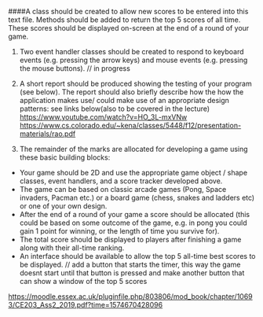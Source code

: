 ####A class  should  be  created  to  allow new  scores  to  be  entered into  this  text  file. Methods  should  be  added  to  return  the  top 5 scores  of  all  time. These  scores should be displayed on-screen at the end of a round of your game.

1. Two event handler classes should be created to respond to keyboard events (e.g. pressing the arrow keys) and mouse events (e.g. pressing the mouse buttons). // in progress

2. A short  report should  be  produced  showing  the testing of  your  program (see below).
The  report  should  also briefly describe  how  the  how  the application makes use/ could make use of an appropriate design patterns: 
see links below(also to be covered in the lecture) https://www.youtube.com/watch?v=HO_3L-mxVNw https://www.cs.colorado.edu/~kena/classes/5448/f12/presentation-materials/rao.pdf

3. The remainder of the marks are allocated for developing a game using these basic building blocks:

- Your game should be 2D and use the appropriate game object / shape classes, event handlers, and a score tracker developed above. 
- The  game  can  be  based  on  classic  arcade  games  (Pong,  Space  invaders, Pacman etc.) or a board game (chess, snakes and ladders etc) or one of your own design.
- After the end of a round of your game a score should be allocated (this could be based on some outcome of the game, e.g. in pong you could gain 1 point for winning, or the length of time you survive for). 
- The total score  should  be  displayed  to  players  after  finishing  a  game  along with their all-time ranking. 
- An interface should be available to allow the top 5 all-time best scores to be displayed. // add a button that starts the timer, this way the game doesnt start until that button is pressed and make another button that can show a window of the top 5 scores

https://moodle.essex.ac.uk/pluginfile.php/803806/mod_book/chapter/10693/CE203_Ass2_2019.pdf?time=1574670428096